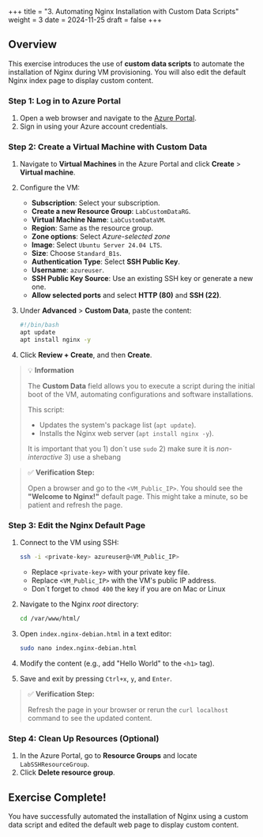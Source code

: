 +++
title = "3. Automating Nginx Installation with Custom Data Scripts"
weight = 3
date = 2024-11-25
draft = false
+++

## Overview

This exercise introduces the use of **custom data scripts** to automate the installation of Nginx during VM provisioning. You will also edit the default Nginx index page to display custom content.

### Step 1: Log in to Azure Portal

1. Open a web browser and navigate to the [Azure Portal](https://portal.azure.com/).
2. Sign in using your Azure account credentials.

### Step 2: Create a Virtual Machine with Custom Data
1. Navigate to **Virtual Machines** in the Azure Portal and click **Create** > **Virtual machine**.
2. Configure the VM:
   - **Subscription**: Select your subscription.
   - **Create a new Resource Group**: `LabCustomDataRG`.
   - **Virtual Machine Name**: `LabCustomDataVM`.
   - **Region**: Same as the resource group.
   - **Zone options**: Select _Azure-selected zone_
   - **Image**: Select `Ubuntu Server 24.04 LTS`.
   - **Size**: Choose `Standard_B1s`.
   - **Authentication Type**: Select **SSH Public Key**.
   - **Username**: `azureuser`.
   - **SSH Public Key Source**: Use an existing SSH key or generate a new one.
   - **Allow selected ports** and select **HTTP (80)** and **SSH (22)**.
3. Under **Advanced** > **Custom Data**, paste the content:

   ```bash
   #!/bin/bash
   apt update
   apt install nginx -y
   ```

4. Click **Review + Create**, and then **Create**.

> 💡 **Information**
>
> The **Custom Data** field allows you to execute a script during the initial boot of the VM, automating configurations and software installations.
> 
> This script:
> 
> - Updates the system's package list (`apt update`).  
> - Installs the Nginx web server (`apt install nginx -y`).
>
> It is important that you 1) don´t use `sudo` 2) make sure it is _non-interactive_ 3) use a shebang

> ✅ **Verification Step:**  
> 
> Open a browser and go to the `<VM_Public_IP>`. You should see the **"Welcome to Nginx!"** default page. This might take a minute, so be patient and refresh the page.


### Step 3: Edit the Nginx Default Page

1. Connect to the VM using SSH:

   ```bash
   ssh -i <private-key> azureuser@<VM_Public_IP>
   ```
   - Replace `<private-key>` with your private key file.
   - Replace `<VM_Public_IP>` with the VM's public IP address.
   - Don´t forget to `chmod 400` the key if you are on Mac or Linux

2. Navigate to the Nginx _root_ directory:

   ```bash
   cd /var/www/html/
   ```
   
3. Open `index.nginx-debian.html` in a text editor:

   ```bash
   sudo nano index.nginx-debian.html
   ```
3. Modify the content (e.g., add "Hello World" to the `<h1>` tag).
4. Save and exit by pressing `Ctrl+x`, `y`, and `Enter`.

> ✅ **Verification Step:**
>
> Refresh the page in your browser or rerun the `curl localhost` command to see the updated content.

### Step 4: Clean Up Resources (Optional)
1. In the Azure Portal, go to **Resource Groups** and locate `LabSSHResourceGroup`.
2. Click **Delete resource group**.

## Exercise Complete!
You have successfully automated the installation of Nginx using a custom data script and edited the default web page to display custom content.